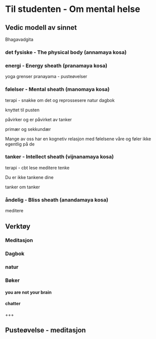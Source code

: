 # Til studenten - Om mental helse

## Vedic modell av sinnet

Bhagavadgita

### det fysiske - The physical body (annamaya kosa)

### energi - Energy sheath (pranamaya kosa)
yoga
grenser
pranayama - pusteøvelser

### følelser - Mental sheath (manomaya kosa)
terapi - snakke om det og reprossesere
natur
dagbok

knyttet til pusten

påvirker og er påvirket av tanker

primær og sekkundær

Mange av oss har en kognetiv relasjon med følelsene våre og føler ikke egentlig på de

### tanker - Intellect sheath (vijnanamaya kosa)
 terapi - cbt
 lese
 meditere
 tenke

 Du er ikke tankene dine

tanker om tanker

### åndelig - Bliss sheath (anandamaya kosa)
meditere



## Verktøy

### Meditasjon

### Dagbok

### natur

### Bøker
#### you are not your brain
#### chatter
+++

## Pusteøvelse - meditasjon

<!-- TODO
- lage bilder
- oppdatere beskrivelsen
 -->

<!-- https://www.healthline.com/health/mental-health/koshas#5-koshas

Jeg er takknemlig for muligheten til å dele dette med dere

```
Vi ser etter bidrag som kan være interessante for studenter, og er åpne for det meste av temaer. Med andre ord, en god anledning til å teste ut et innlegg eller en stand med relativt frie tøyler😊 Vi tar også imot bidrag som har vært holdt på andre arrangementer tidligere, så lenge det ikke er noe for mange av studentene kan tenkes ha vært publikum for allerede. Begge arrangementene foregår i Oslo🌻
```


>Vi ser på en ca 5 ting om mental helse det kan være nyttig å være klar over og et par resurser du kan raskt ta ibruk for å takle stress i studiehverdagen bedre.

Bruke ideer fra tankespinn 

20 min!

- finn hva som gir og tar energi
- prøv å gjør ting du trenger å gjøre bedre ved  kombinere det med ting du liker


- imposter syndrom - bare tanker

Jeg har lyst til å si noe som ikke bare er en generell oppsummering av mental helse slik som "alle" har. 

- https://www.youtube.com/c/HealthyGamerGG
- hvordan gi mer faen -->